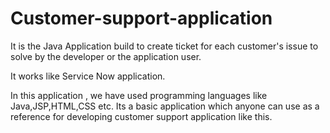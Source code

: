 # Customer-support-application
It is the Java Application build to create ticket for each customer's issue to solve by the developer or the application user.

It works like Service Now application.

In this application , we have used programming languages like Java,JSP,HTML,CSS etc.
Its a basic application which anyone can use as a reference for developing customer support application like this.
